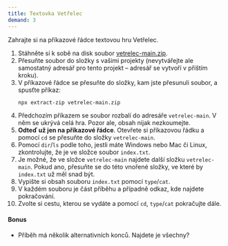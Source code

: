 ```yaml
---
title: Textovka Vetřelec
demand: 3
---
```


Zahrajte si na příkazové řádce textovou hru Vetřelec.

1. Stáhněte si k sobě na disk soubor [vetrelec-main.zip](https://github.com/Czechitas-podklady-WEB/vetrelec/archive/refs/heads/main.zip).
1. Přesuňte soubor do složky s vašimi projekty (nevytvářejte ale samostatný adresář pro tento projekt – adresář se vytvoří v příštím kroku).
1. V příkazové řádce se přesuňte do složky, kam jste přesunuli soubor, a spusťte příkaz:
    ```sh
    npx extract-zip vetrelec-main.zip
    ```
1. Předchozím příkazem se soubor rozbalí do adresáře `vetrelec-main`. V něm se ukrývá celá hra. Pozor ale, obsah nijak nezkoumejte.
1. **Odteď už jen na příkazové řádce**. Otevřete si příkazovou řádku a pomocí `cd` se přesuňte do složky `vetrelec-main`.
1. Pomocí `dir`/`ls` podle toho, jestli máte Windows nebo Mac či Linux, zkontrolujte, že je ve složce soubor `index.txt`.
1. Je možné, že ve složce `vetrelec-main` najdete další složku `vetrelec-main`. Pokud ano, přesuňte se do této vnořené složky, ve které by `index.txt` už měl snad být.
1. Vypište si obsah souboru `index.txt` pomocí `type`/`cat`.
1. V každém souboru je část příběhu a případně odkaz, kde najdete pokračování.
1. Zvolte si cestu, kterou se vydáte a pomocí `cd`, `type`/`cat` pokračujte dále.

#### Bonus

- Příběh má několik alternativních konců. Najdete je všechny?
